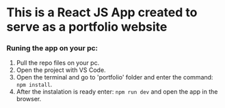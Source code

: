 # This is a React JS App created to serve as a portfolio website

### Runing the app on your pc:

1) Pull the repo files on your pc.
2) Open the project with VS Code.
3) Open the terminal and go to 'portfolio' folder and enter the command: ```npm install```.
4) After the instalation is ready enter: ```npm run dev``` and open the app in the browser.